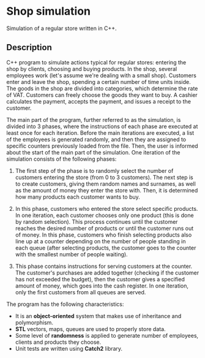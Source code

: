# Shop simulation
Simulation of a regular store written in C++.

## Description

C++ program to simulate actions typical for regular stores: entering the shop by clients, choosing and buying products. In the shop, several employees work (let's assume we're dealing with a small shop). Customers enter and leave the shop, spending a certain number of time units inside. The goods in the shop are divided into categories, which determine the rate of VAT. Customers can freely choose the goods they want to buy. A cashier calculates the payment, accepts the payment, and issues a receipt to the customer.

The main part of the program, further referred to as the simulation, is divided into 3 phases, where the instructions of each phase are executed at least once for each iteration. Before the main iterations are executed, a list of the employees is generated randomly, and then they are assigned to specific counters previously loaded from the file. Then, the user is informed about the start of the main part of the simulation. One iteration of the simulation consists of the following phases:

1. The first step of the phase is to randomly select the number of customers entering the store (from 0 to 3 customers). The next step is to create customers, giving them random names and surnames, as well as the amount of money they enter the store with. Then, it is determined how many products each customer wants to buy.

2. In this phase, customers who entered the store select specific products. In one iteration, each customer chooses only one product (this is done by random selection). This process continues until the customer reaches the desired number of products or until the customer runs out of money. In this phase, customers who finish selecting products also line up at a counter depending on the number of people standing in each queue (after selecting products, the customer goes to the counter with the smallest number of people waiting).

3. This phase contains instructions for serving customers at the counter. The customer's purchases are added together (checking if the customer has not exceeded the budget), then the customer gives a specified amount of money, which goes into the cash register. In one iteration, only the first customers from all queues are served.

The program has the following characteristics:
- It is an **object-oriented** system that makes use of inheritance and polymorphism.
- **STL** vectors, maps, queues are used to properly store data.
- Some level of **randomness** is applied to generate number of employees, clients and products they choose.
- Unit tests are written using **Catch2** library.
